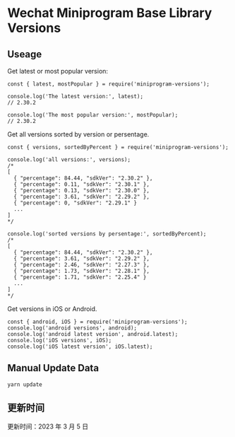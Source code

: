 
# Wechat Miniprogram Base Library Versions

## Useage

Get latest or most popular version:

```;
const { latest, mostPopular } = require('miniprogram-versions');

console.log('The latest version:', latest);
// 2.30.2

console.log('The most popular version:', mostPopular);
// 2.30.2

```

Get all versions sorted by version or persentage.

```
const { versions, sortedByPercent } = require('miniprogram-versions');

console.log('all versions:', versions);
/*
[
  { "percentage": 84.44, "sdkVer": "2.30.2" },
  { "percentage": 0.11, "sdkVer": "2.30.1" },
  { "percentage": 0.13, "sdkVer": "2.30.0" },
  { "percentage": 3.61, "sdkVer": "2.29.2" },
  { "percentage": 0, "sdkVer": "2.29.1" }
  ...
]
*/

console.log('sorted versions by persentage:', sortedByPercent);
/*
[
  { "percentage": 84.44, "sdkVer": "2.30.2" },
  { "percentage": 3.61, "sdkVer": "2.29.2" },
  { "percentage": 2.46, "sdkVer": "2.27.3" },
  { "percentage": 1.73, "sdkVer": "2.28.1" },
  { "percentage": 1.71, "sdkVer": "2.25.4" }
  ...
]
*/
```

Get versions in iOS or Android.

```
const { android, iOS } = require('miniprogram-versions');
console.log('android versions', android);
console.log('android latest version', android.latest);
console.log('iOS versions', iOS);
console.log('iOS latest version', iOS.latest);
```

## Manual Update Data

```
yarn update
```

## 更新时间

更新时间：2023 年 3 月 5 日
